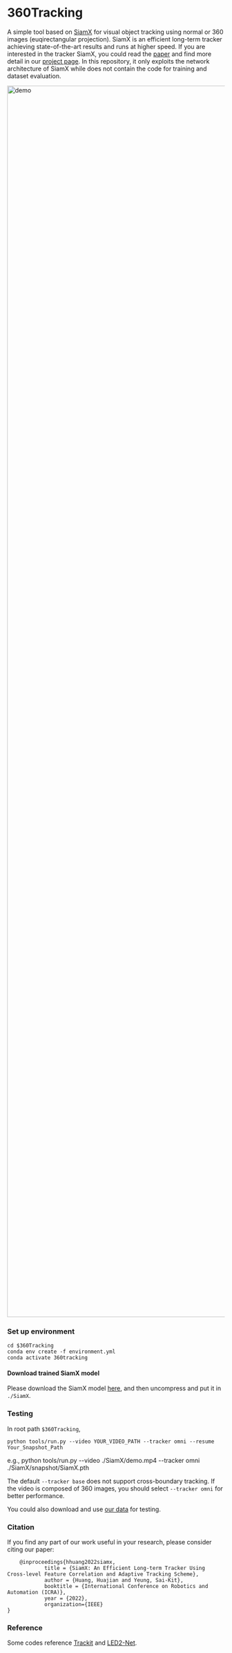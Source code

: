 # 360Tracking
A simple tool based on [SiamX](https://huajianup.github.io/research/SiamX/) for visual object tracking using normal or 360 images (euqirectangular projection). SiamX is an efficient long-term tracker achieving state-of-the-art results and runs at higher speed. If you are interested in the tracker SiamX, you could read the [paper](https://huajianup.github.io/research/SiamX/SiamX_ICRA2022.pdf) and find more detail in our [project page](https://huajianup.github.io/research/SiamX/). In this repository, it only exploits the network architecture of SiamX while does not contain the code for training and dataset evaluation.

<img src="360tracking_demo.gif" alt="demo" width=2850>


### Set up environment

```
cd $360Tracking
conda env create -f environment.yml
conda activate 360tracking
```

#### Download trained SiamX model
Please download the SiamX model [here](https://hkustconnect-my.sharepoint.com/:u:/g/personal/hhuangbg_connect_ust_hk/EfvgWqX_8K5Pl6Vw7bqRAJ4B2ySwMik-JK3wwuOVy_LU4g?e=JcS9iz), and then uncompress and put it in `./SiamX`.


### Testing
In root path `$360Tracking`,

```
python tools/run.py --video YOUR_VIDEO_PATH --tracker omni --resume Your_Snapshot_Path
```
e.g., python tools/run.py --video ./SiamX/demo.mp4 --tracker omni  ./SiamX/snapshot/SiamX.pth

The default `--tracker base` does not support cross-boundary tracking. If the video is composed of 360 images, you should select `--tracker omni` for better performance. 

You could also download and use [our data](https://hkustconnect-my.sharepoint.com/:v:/g/personal/hhuangbg_connect_ust_hk/EYsxaKkevn5IvnfwrrggQYIBsPdO0RVlJD3F0Ct0Ab6Ovw?e=8iScaB) for testing.


### Citation
If you find any part of our work useful in your research, please consider citing our paper:
```
    @inproceedings{hhuang2022siamx,
	        title = {SiamX: An Efficient Long-term Tracker Using Cross-level Feature Correlation and Adaptive Tracking Scheme},
	        author = {Huang, Huajian and Yeung, Sai-Kit},
	    	booktitle = {International Conference on Robotics and Automation (ICRA)},
	    	year = {2022},
	    	organization={IEEE}
}
```

### Reference
Some codes reference [Trackit](https://github.com/researchmm/TracKit/) and [LED2-Net](https://github.com/fuenwang/LED2-Net).

